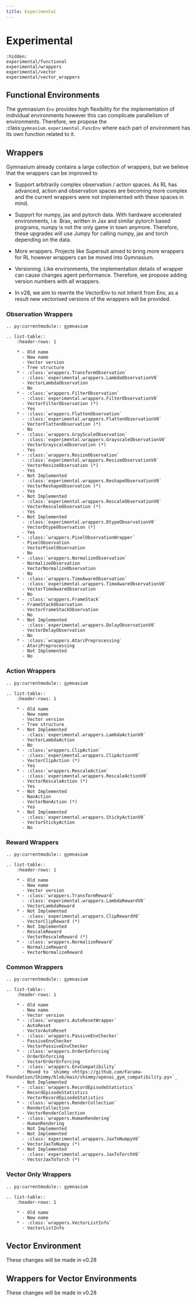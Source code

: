 ```yaml
---
title: Experimental
---
```


# Experimental

```{toctree}
:hidden:
experimental/functional
experimental/wrappers
experimental/vector
experimental/vector_wrappers
```

## Functional Environments

The gymnasium ``Env`` provides high flexibility for the implementation of individual environments however this can complicate parallelism of environments. Therefore, we propose the :class:`gymnasium.experimental.FuncEnv` where each part of environment has its own function related to it.

## Wrappers

Gymnasium already contains a large collection of wrappers, but we believe that the wrappers can be improved to

 * Support arbitrarily complex observation / action spaces. As RL has advanced, action and observation spaces are becoming more complex and the current wrappers were not implemented with these spaces in mind.
 * Support for numpy, jax and pytorch data. With hardware accelerated environments, i.e. Brax, written in Jax and similar pytorch based programs, numpy is not the only game in town anymore. Therefore, these upgrades will use Jumpy for calling numpy, jax and torch depending on the data.
 * More wrappers. Projects like Supersuit aimed to bring more wrappers for RL however wrappers can be moved into Gymnasium.
 * Versioning. Like environments, the implementation details of wrapper can cause changes agent performance. Therefore, we propose adding version numbers with all wrappers.

 * In v28, we aim to rewrite the VectorEnv to not inherit from Env, as a result new vectorised versions of the wrappers will be provided.

### Observation Wrappers
```{eval-rst}
.. py:currentmodule:: gymnasium

.. list-table::
    :header-rows: 1

    * - Old name
      - New name
      - Vector version
      - Tree structure
    * - :class:`wrappers.TransformObservation`
      - :class:`experimental.wrappers.LambdaObservationV0`
      - VectorLambdaObservation
      - No
    * - :class:`wrappers.FilterObservation`
      - :class:`experimental.wrappers.FilterObservationV0`
      - VectorFilterObservation (*)
      - Yes
    * - :class:`wrappers.FlattenObservation`
      - :class:`experimental.wrappers.FlattenObservationV0`
      - VectorFlattenObservation (*)
      - No
    * - :class:`wrappers.GrayScaleObservation`
      - :class:`experimental.wrappers.GrayscaleObservationV0`
      - VectorGrayscaleObservation (*)
      - Yes
    * - :class:`wrappers.ResizeObservation`
      - :class:`experimental.wrappers.ResizeObservationV0`
      - VectorResizeObservation (*)
      - Yes
    * - Not Implemented
      - :class:`experimental.wrappers.ReshapeObservationV0`
      - VectorReshapeObservation (*)
      - Yes
    * - Not Implemented
      - :class:`experimental.wrappers.RescaleObservationV0`
      - VectorRescaleObservation (*)
      - Yes
    * - Not Implemented
      - :class:`experimental.wrappers.DtypeObservationV0`
      - VectorDtypeObservation (*)
      - Yes
    * - :class:`wrappers.PixelObservationWrapper`
      - PixelObservation
      - VectorPixelObservation
      - No
    * - :class:`wrappers.NormalizeObservation`
      - NormalizeObservation 
      - VectorNormalizeObservation
      - No
    * - :class:`wrappers.TimeAwareObservation`
      - :class:`experimental.wrappers.TimeAwareObservationV0`
      - VectorTimeAwareObservation
      - No
    * - :class:`wrappers.FrameStack`
      - FrameStackObservation
      - VectorFrameStackObservation
      - No
    * - Not Implemented
      - :class:`experimental.wrappers.DelayObservationV0`
      - VectorDelayObservation
      - No
    * - :class:`wrappers.AtariPreprocessing`
      - AtariPreprocessing
      - Not Implemented
      - No
```

### Action Wrappers
```{eval-rst}
.. py:currentmodule:: gymnasium

.. list-table::
    :header-rows: 1

    * - Old name
      - New name
      - Vector version
      - Tree structure
    * - Not Implemented
      - :class:`experimental.wrappers.LambdaActionV0`
      - VectorLambdaAction
      - No
    * - :class:`wrappers.ClipAction`
      - :class:`experimental.wrappers.ClipActionV0`
      - VectorClipAction (*)
      - Yes
    * - :class:`wrappers.RescaleAction`
      - :class:`experimental.wrappers.RescaleActionV0`
      - VectorRescaleAction (*)
      - Yes
    * - Not Implemented
      - NanAction
      - VectorNanAction (*)
      - Yes
    * - Not Implemented
      - :class:`experimental.wrappers.StickyActionV0`
      - VectorStickyAction
      - No
```

### Reward Wrappers
```{eval-rst}
.. py:currentmodule:: gymnasium

.. list-table::
    :header-rows: 1

    * - Old name
      - New name
      - Vector version
    * - :class:`wrappers.TransformReward`
      - :class:`experimental.wrappers.LambdaRewardV0`
      - VectorLambdaReward
    * - Not Implemented
      - :class:`experimental.wrappers.ClipRewardV0`
      - VectorClipReward (*)
    * - Not Implemented
      - RescaleReward
      - VectorRescaleReward (*)
    * - :class:`wrappers.NormalizeReward`
      - NormalizeReward
      - VectorNormalizeReward
```

### Common Wrappers

```{eval-rst}
.. py:currentmodule:: gymnasium

.. list-table::
    :header-rows: 1

    * - Old name
      - New name
      - Vector version
    * - :class:`wrappers.AutoResetWrapper`
      - AutoReset
      - VectorAutoReset
    * - :class:`wrappers.PassiveEnvChecker`
      - PassiveEnvChecker
      - VectorPassiveEnvChecker
    * - :class:`wrappers.OrderEnforcing`
      - OrderEnforcing
      - VectorOrderEnforcing
    * - :class:`wrappers.EnvCompatibility`
      - Moved to `shimmy <https://github.com/Farama-Foundation/Shimmy/blob/main/shimmy/openai_gym_compatibility.py>`_
      - Not Implemented
    * - :class:`wrappers.RecordEpisodeStatistics`
      - RecordEpisodeStatistics
      - VectorRecordEpisodeStatistics
    * - :class:`wrappers.RenderCollection`
      - RenderCollection
      - VectorRenderCollection
    * - :class:`wrappers.HumanRendering`
      - HumanRendering
      - Not Implemented
    * - Not Implemented
      - :class:`experimental.wrappers.JaxToNumpyV0`
      - VectorJaxToNumpy (*)
    * - Not Implemented
      - :class:`experimental.wrappers.JaxToTorchV0`
      - VectorJaxToTorch (*)
```

### Vector Only Wrappers

```{eval-rst}
.. py:currentmodule:: gymnasium

.. list-table::
    :header-rows: 1

    * - Old name
      - New name
    * - :class:`wrappers.VectorListInfo`
      - VectorListInfo
```

## Vector Environment

These changes will be made in v0.28

## Wrappers for Vector Environments

These changes will be made in v0.28
